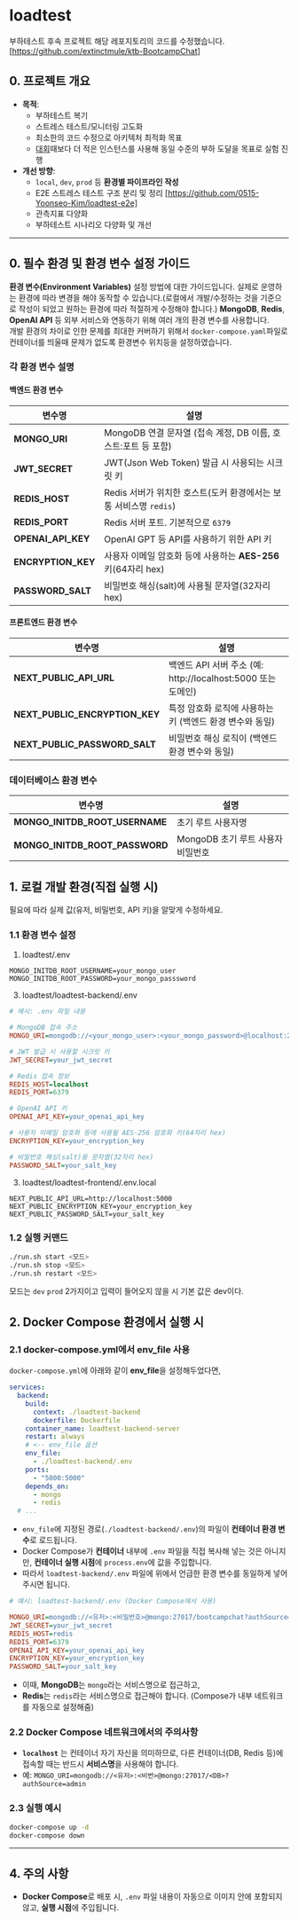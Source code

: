 # loadtest

부하테스트 후속 프로젝트
해당 레포지토리의 코드를 수정했습니다. [https://github.com/extinctmule/ktb-BootcampChat]

## 0. 프로젝트 개요

- **목적**:
  - 부하테스트 복기
  - 스트레스 테스트/모니터링 고도화
  - 최소한의 코드 수정으로 아키텍처 최적화 목표
  - [대회](https://gem-waste-46b.notion.site/16f5b5b9a26d802fbe43e8a7828078e9?pvs=4)때보다 더 적은 인스턴스를 사용해 동일 수준의 부하 도달을 목표로 실험 진행
- **개선 방향**:
  - `local`, `dev`, `prod` 등 **환경별 파이프라인 작성**
  - E2E 스트레스 테스트 구조 분리 및 정리 [https://github.com/0515-Yoonseo-Kim/loadtest-e2e]
  - 관측지표 다양화
  - 부하테스트 시나리오 다양화 및 개선
---
## 0. 필수 환경 및 환경 변수 설정 가이드
**환경 변수(Environment Variables)** 설정 방법에 대한 가이드입니다. 실제로 운영하는 환경에 따라 변경을 해야 동작할 수 있습니다.(로컬에서 개발/수정하는 것을 기준으로 작성이 되었고 원하는 환경에 따라 적절하게 수정해야 합니다.)
**MongoDB**, **Redis**, **OpenAI API** 등 외부 서비스와 연동하기 위해 여러 개의 환경 변수를 사용합니다.  
개발 환경의 차이로 인한 문제를 최대한 커버하기 위해서 `docker-compose.yaml`파일로 컨테이너를 띄울때 문제가 없도록 환경변수 위치등을 설정하였습니다.

### 각 환경 변수 설명
#### 백엔드 환경 변수
| 변수명           | 설명                                                                    |
|-----------------|-------------------------------------------------------------------------|
| **MONGO_URI**   | MongoDB 연결 문자열 (접속 계정, DB 이름, 호스트:포트 등 포함)           |
| **JWT_SECRET**  | JWT(Json Web Token) 발급 시 사용되는 시크릿 키                          |
| **REDIS_HOST**  | Redis 서버가 위치한 호스트(도커 환경에서는 보통 서비스명 `redis`)       |
| **REDIS_PORT**  | Redis 서버 포트. 기본적으로 `6379`                                     |
| **OPENAI_API_KEY** | OpenAI GPT 등 API를 사용하기 위한 API 키                              |
| **ENCRYPTION_KEY** | 사용자 이메일 암호화 등에 사용하는 **AES-256** 키(64자리 hex)        |
| **PASSWORD_SALT**  | 비밀번호 해싱(salt)에 사용될 문자열(32자리 hex)                      |
#### 프론트엔드 환경 변수
| 변수명           | 설명                                                                    |
|-----------------|-------------------------------------------------------------------------|
| **NEXT_PUBLIC_API_URL**   | 백엔드 API 서버 주소 (예: http://localhost:5000 또는 도메인)           |
| **NEXT_PUBLIC_ENCRYPTION_KEY**  | 특정 암호화 로직에 사용하는 키 (백엔드 환경 변수와 동일)                          |
| **NEXT_PUBLIC_PASSWORD_SALT**  | 비밀번호 해싱 로직이 (백엔드 환경 변수와 동일)      |

### 데이터베이스 환경 변수 
	
| 변수명           | 설명                                                                    |
|-----------------|-------------------------------------------------------------------------|
| **MONGO_INITDB_ROOT_USERNAME**   | 초기 루트 사용자명           |
| **MONGO_INITDB_ROOT_PASSWORD**  | MongoDB 초기 루트 사용자 비밀번호                         |

## 1. 로컬 개발 환경(직접 실행 시)
필요에 따라 실제 값(유저, 비밀번호, API 키)을 알맞게 수정하세요.
### 1.1 환경 변수 설정

1) loadtest/.env
```ìni
MONGO_INITDB_ROOT_USERNAME=your_mongo_user
MONGO_INITDB_ROOT_PASSWORD=your_mongo_passsword
```

3) loadtest/loadtest-backend/.env

```ini
# 예시: .env 파일 내용

# MongoDB 접속 주소
MONGO_URI=mongodb://<your_mongo_user>:<your_mongo_password>@localhost:27017/bootcampchat?authSource=admin

# JWT 발급 시 사용할 시크릿 키
JWT_SECRET=your_jwt_secret

# Redis 접속 정보
REDIS_HOST=localhost
REDIS_PORT=6379

# OpenAI API 키
OPENAI_API_KEY=your_openai_api_key

# 사용자 이메일 암호화 등에 사용될 AES-256 암호화 키(64자리 hex)
ENCRYPTION_KEY=your_encryption_key

# 비밀번호 해싱(salt)용 문자열(32자리 hex)
PASSWORD_SALT=your_salt_key
```

3) loadtest/loadtest-frontend/.env.local

```ìni
NEXT_PUBLIC_API_URL=http://localhost:5000
NEXT_PUBLIC_ENCRYPTION_KEY=your_encryption_key
NEXT_PUBLIC_PASSWORD_SALT=your_salt_key
```
### 1.2 실행 커맨드
```sh
./run.sh start <모드>
./run.sh stop <모드>
./run.sh restart <모드>
```
모드는 `dev` `prod` 2가지이고 입력이 들어오지 않을 시 기본 값은 dev이다.

## 2. Docker Compose 환경에서 실행 시

### 2.1 docker-compose.yml에서 env_file 사용

`docker-compose.yml`에 아래와 같이 **env_file**을 설정해두었다면,

```yaml
services:
  backend:
    build:
      context: ./loadtest-backend
      dockerfile: Dockerfile
    container_name: loadtest-backend-server
    restart: always
    # <-- env_file 옵션
    env_file:
      - ./loadtest-backend/.env
    ports:
      - "5000:5000"
    depends_on:
      - mongo
      - redis
  # ...
```

- `env_file`에 지정된 경로(`./loadtest-backend/.env`)의 파일이 **컨테이너 환경 변수**로 로드됩니다.
- Docker Compose가 **컨테이너** 내부에 `.env` 파일을 직접 복사해 넣는 것은 아니지만, **컨테이너 실행 시점**에 `process.env`에 값을 주입합니다.
- 따라서 `loadtest-backend/.env` 파일에 위에서 언급한 환경 변수를 동일하게 넣어주시면 됩니다.

```ini
# 예시: loadtest-backend/.env (Docker Compose에서 사용)

MONGO_URI=mongodb://<유저>:<비밀번호>@mongo:27017/bootcampchat?authSource=admin
JWT_SECRET=your_jwt_secret
REDIS_HOST=redis
REDIS_PORT=6379
OPENAI_API_KEY=your_openai_api_key
ENCRYPTION_KEY=your_encryption_key
PASSWORD_SALT=your_salt_key
```

- 이때, **MongoDB**는 `mongo`라는 서비스명으로 접근하고,  
- **Redis**는 `redis`라는 서비스명으로 접근해야 합니다. (Compose가 내부 네트워크를 자동으로 설정해줌)

### 2.2 Docker Compose 네트워크에서의 주의사항

- **`localhost`** 는 컨테이너 자기 자신을 의미하므로, 다른 컨테이너(DB, Redis 등)에 접속할 때는 반드시 **서비스명**을 사용해야 합니다.
- 예: `MONGO_URI=mongodb://<유저>:<비번>@mongo:27017/<DB>?authSource=admin`

### 2.3 실행 예시

```sh
docker-compose up -d
docker-compose down
```

---

## 4. 주의 사항
 - **Docker Compose**로 배포 시, `.env` 파일 내용이 자동으로 이미지 안에 포함되지 않고, **실행 시점**에 주입됩니다.  
